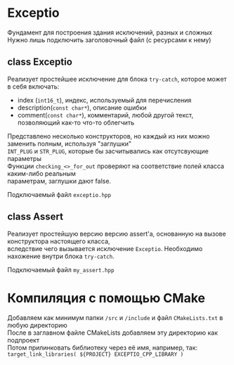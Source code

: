 # Exceptio  
Фундамент для построения здания исключений, разных и сложных  
Нужно лишь подключить заголовочный файл (с ресурсами к нему)  
  
## class Exceptio  
Реализует простейшее исключение для блока `try-catch`, которое может в себя включать:  
- index (`int16_t`), индекс, используемый для перечисления
- description(`const char*`), описание ошибки
- comment(`const char*`), комментарий, любой другой текст, позволяющий как-то что-то облегчить
  
Представлено несколько конструкторов, но каждый из них можно заменить полным, используя "заглушки"  
`INT_PLUG` и `STR_PLUG`, которые бы засчитывались как отсутсвующие параметры  
Функции `checking_<>_for_out` проверяют на соответствие полей класса каким-либо реальным  
параметрам, заглушки дают false.  
  
Подключаемый файл `exceptio.hpp`  
  
## class Assert
Реализует простейшую версию версию assert'a, основанную на вызове конструктора настоящего класса,  
вследствие чего вызывается исключение `Exceptio`. Необходимо нахожение внутри блока `try-catch`.  
  
Подключаемый файл `my_assert.hpp`  
  
# Компиляция с помощью CMake  
  
Добавляем как минимум папки `/src` и `/include` и файл `CMakeLists.txt` в любую директорию  
После в заглавном файле CMakeLists добавляем эту директорию как подпроект  
Потом прилинковать библиотеку через её имя, например, так: `target_link_libraries( ${PROJECT} EXCEPTIO_CPP_LIBRARY )`  